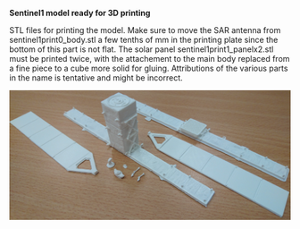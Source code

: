 **Sentinel1 model ready for 3D printing**

STL files for printing the model. Make sure to move the SAR antenna
from sentinel1print0_body.stl a few tenths of mm in the printing plate
since the bottom of this part is not flat. The solar panel
sentinel1print1_panelx2.stl must be printed twice, with the attachement
to the main body replaced from a fine piece to a cube more solid for
gluing. Attributions of the various parts in the name is tentative and might
be incorrect.

<img src="result.jpg">
